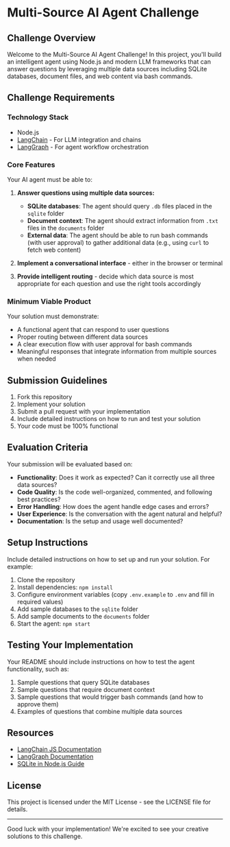 # Multi-Source AI Agent Challenge

## Challenge Overview

Welcome to the Multi-Source AI Agent Challenge! In this project, you'll build an intelligent agent using Node.js and modern LLM frameworks that can answer questions by leveraging multiple data sources including SQLite databases, document files, and web content via bash commands.

## Challenge Requirements

### Technology Stack
- Node.js
- [LangChain](https://js.langchain.com/docs/) - For LLM integration and chains
- [LangGraph](https://js.langchain.com/docs/langgraph/) - For agent workflow orchestration

### Core Features
Your AI agent must be able to:

1. **Answer questions using multiple data sources:**
   - **SQLite databases**: The agent should query `.db` files placed in the `sqlite` folder
   - **Document context**: The agent should extract information from `.txt` files in the `documents` folder
   - **External data**: The agent should be able to run bash commands (with user approval) to gather additional data (e.g., using `curl` to fetch web content)

2. **Implement a conversational interface** - either in the browser or terminal

3. **Provide intelligent routing** - decide which data source is most appropriate for each question and use the right tools accordingly

### Minimum Viable Product
Your solution must demonstrate:

- A functional agent that can respond to user questions
- Proper routing between different data sources
- A clear execution flow with user approval for bash commands
- Meaningful responses that integrate information from multiple sources when needed

## Submission Guidelines

1. Fork this repository
2. Implement your solution
3. Submit a pull request with your implementation
4. Include detailed instructions on how to run and test your solution
5. Your code must be 100% functional

## Evaluation Criteria

Your submission will be evaluated based on:

- **Functionality**: Does it work as expected? Can it correctly use all three data sources?
- **Code Quality**: Is the code well-organized, commented, and following best practices?
- **Error Handling**: How does the agent handle edge cases and errors?
- **User Experience**: Is the conversation with the agent natural and helpful?
- **Documentation**: Is the setup and usage well documented?

## Setup Instructions

Include detailed instructions on how to set up and run your solution. For example:

1. Clone the repository
2. Install dependencies: `npm install`
3. Configure environment variables (copy `.env.example` to `.env` and fill in required values)
4. Add sample databases to the `sqlite` folder
5. Add sample documents to the `documents` folder
6. Start the agent: `npm start`

## Testing Your Implementation

Your README should include instructions on how to test the agent functionality, such as:

1. Sample questions that query SQLite databases
2. Sample questions that require document context
3. Sample questions that would trigger bash commands (and how to approve them)
4. Examples of questions that combine multiple data sources

## Resources

- [LangChain JS Documentation](https://js.langchain.com/docs/)
- [LangGraph Documentation](https://js.langchain.com/docs/langgraph/)
- [SQLite in Node.js Guide](https://www.sqlitetutorial.net/sqlite-nodejs/)

## License

This project is licensed under the MIT License - see the LICENSE file for details.

---

Good luck with your implementation! We're excited to see your creative solutions to this challenge.
